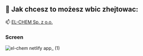 
## 🔗 Jak chcesz to możesz wbic zhejtowac:
📫 [EL-CHEM Sp. z o.o.](https://el-chem.netlify.app/)

### Screen
![el-chem netlify app_ (1)](https://github.com/user-attachments/assets/87234d3e-0ca6-4522-b973-cf424f365b81)

